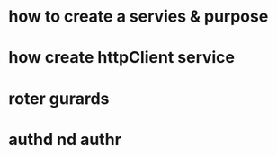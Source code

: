# how to create a servies & purpose

# how create httpClient service

# roter gurards 

# authd nd authr

